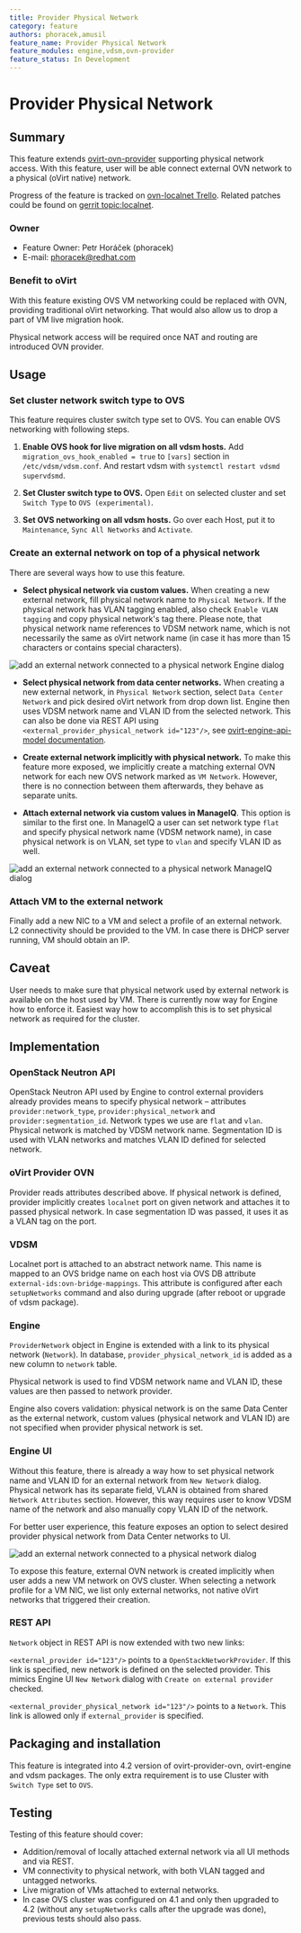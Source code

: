 ```yaml
---
title: Provider Physical Network
category: feature
authors: phoracek,amusil
feature_name: Provider Physical Network
feature_modules: engine,vdsm,ovn-provider
feature_status: In Development
---
```


# Provider Physical Network

## Summary

This feature extends [ovirt-ovn-provider](https://www.ovirt.org/develop/release-management/features/network/ovirt-ovn-provider/) supporting physical network access. With this feature, user will be able connect external OVN network to a physical (oVirt native) network.

Progress of the feature is tracked on [ovn-localnet Trello](https://trello.com/b/lxIBEn0A/ovn-localnet). Related patches could be found on [gerrit topic:localnet](https://gerrit.ovirt.org/#/q/topic:localnet).

### Owner

- Feature Owner: Petr Horáček (phoracek)
- E-mail: <phoracek@redhat.com>

### Benefit to oVirt

With this feature existing OVS VM networking could be replaced with OVN, providing traditional oVirt networking. That would also allow us to drop a part of VM live migration hook.

Physical network access will be required once NAT and routing are introduced OVN provider.

## Usage

### Set cluster network switch type to OVS

This feature requires cluster switch type set to OVS. You can enable OVS networking with following steps.

1) **Enable OVS hook for live migration on all vdsm hosts.** Add `migration_ovs_hook_enabled = true` to `[vars]` section in `/etc/vdsm/vdsm.conf`. And restart vdsm with `systemctl restart vdsmd supervdsmd`.

1) **Set Cluster switch type to OVS.** Open `Edit` on selected cluster and set `Switch Type` to `OVS (experimental)`.

1) **Set OVS networking on all vdsm hosts.** Go over each Host, put it to `Maintenance`, `Sync All Networks` and `Activate`.

### Create an external network on top of a physical network

There are several ways how to use this feature.

- **Select physical network via custom values.** When creating a new external network, fill physical network name to `Physical Network`. If the physical network has VLAN tagging enabled, also check `Enable VLAN tagging` and copy physical network's tag there. Please note, that physical network name references to VDSM network name, which is not necessarily the same as oVirt network name (in case it has more than 15 characters or contains special characters).

![add an external network connected to a physical network Engine dialog](/images/features/network/provider-physical-network_new-network-dialog-engine.png)

- **Select physical network from data center networks.** When creating a new external network, in `Physical Network` section, select `Data Center Network` and pick desired oVirt network from drop down list. Engine then uses VDSM network name and VLAN ID from the selected network. This can also be done via REST API using `<external_provider_physical_network id="123"/>`, see [ovirt-engine-api-model documentation](http://ovirt.github.io/ovirt-engine-api-model/4.2/#types/network).

- **Create external network implicitly with physical network.** To make this feature more exposed, we implicitly create a matching external OVN network for each new OVS network marked as `VM Network`. However, there is no connection between them afterwards, they behave as separate units.

- **Attach external network via custom values in ManageIQ**. This option is similar to the first one. In ManageIQ a user can set network type `flat` and specify physical network name (VDSM network name), in case physical network is on VLAN, set type to `vlan` and specify VLAN ID as well.

![add an external network connected to a physical network ManageIQ dialog](/images/features/network/provider-physical-network_new-network-dialog-miq.png)

### Attach VM to the external network

Finally add a new NIC to a VM and select a profile of an external network. L2 connectivity should be provided to the VM. In case there is DHCP server running, VM should obtain an IP.

## Caveat

User needs to make sure that physical network used by external network is available on the host used by VM. There is currently now way for Engine how to enforce it. Easiest way how to accomplish this is to set physical network as required for the cluster.

## Implementation

### OpenStack Neutron API

OpenStack Neutron API used by Engine to control external providers already provides means to specify physical network – attributes `provider:network_type`, `provider:physical_network` and `provider:segmentation_id`. Network types we use are `flat` and `vlan`. Physical network is matched by VDSM network name. Segmentation ID is used with VLAN networks and matches VLAN ID defined for selected network.

### oVirt Provider OVN

Provider reads attributes described above. If physical network is defined, provider implicitly creates `localnet` port on given network and attaches it to passed physical network. In case segmentation ID was passed, it uses it as a VLAN tag on the port.

### VDSM

Localnet port is attached to an abstract network name. This name is mapped to an OVS bridge name on each host via OVS DB attribute `external-ids:ovn-bridge-mappings`. This attribute is configured after each `setupNetworks` command and also during upgrade (after reboot or upgrade of vdsm package).

### Engine

`ProviderNetwork` object in Engine is extended with a link to its physical network (`Network`). In database, `provider_physical_network_id` is added as a new column to `network` table.

Physical network is used to find VDSM network name and VLAN ID, these values are then passed to network provider.

Engine also covers validation: physical network is on the same Data Center as the external network, custom values (physical network and VLAN ID) are not specified when provider physical network is set.

### Engine UI

Without this feature, there is already a way how to set physical network name and VLAN ID for an external network from `New Network` dialog. Physical network has its separate field, VLAN is obtained from shared `Network Attributes` section. However, this way requires user to know VDSM name of the network and also manually copy VLAN ID of the network.

For better user experience, this feature exposes an option to select desired provider physical network from Data Center networks to UI.

![add an external network connected to a physical network dialog](/images/features/network/provider-physical-network_new-network-dialog.png)

To expose this feature, external OVN network is created implicitly when user adds a new VM network on OVS cluster. When selecting a network profile for a VM NIC, we list only external networks, not native oVirt networks that triggered their creation.

### REST API

`Network` object in REST API is now extended with two new links:

`<external_provider id="123"/>` points to a `OpenStackNetworkProvider`. If this link is specified, new network is defined on the selected provider. This mimics Engine UI `New Network` dialog with `Create on external provider` checked.

`<external_provider_physical_network id="123"/>` points to a `Network`. This link is allowed only if `external_provider` is specified.

## Packaging and installation

This feature is integrated into 4.2 version of ovirt-provider-ovn, ovirt-engine and vdsm packages. The only extra requirement is to use Cluster with `Switch Type` set to `OVS`.

## Testing

Testing of this feature should cover:

- Addition/removal of locally attached external network via all UI methods and via REST.
- VM connectivity to physical network, with both VLAN tagged and untagged networks.
- Live migration of VMs attached to external networks.
- In case OVS cluster was configured on 4.1 and only then upgraded to 4.2 (without any `setupNetworks` calls after the upgrade was done), previous tests should also pass.
